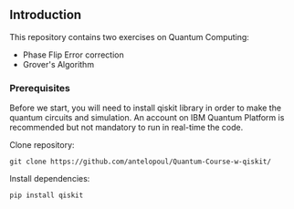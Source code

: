<!-- GETTING STARTED -->
## Introduction
This repository contains two exercises on Quantum Computing:
- Phase Flip Error correction
- Grover's Algorithm


### Prerequisites

Before we start, you will need to install qiskit library in order to make the quantum circuits and simulation.
An account on IBM Quantum Platform is recommended but not mandatory to run in real-time the code.

Clone repository:
  ```
  git clone https://github.com/antelopoul/Quantum-Course-w-qiskit/
  ```
Install dependencies:
  ```
  pip install qiskit
  ```
